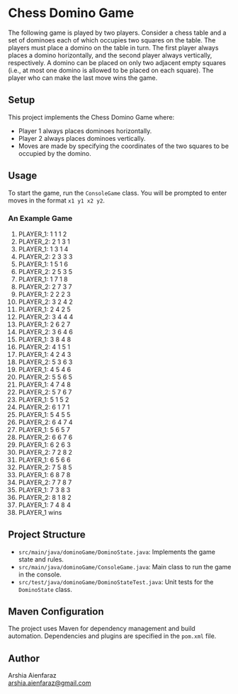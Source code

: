 # Chess Domino Game

The following game is played by two players. Consider a chess table and a set of dominoes each of which occupies two squares on the table. The players must place a domino on the table in turn. The first player always places a domino horizontally, and the second player always vertically, respectively. A domino can be placed on only two adjacent empty squares (i.e., at most one domino is allowed to be placed on each square). The player who can make the last move wins the game.

## Setup

This project implements the Chess Domino Game where:
- Player 1 always places dominoes horizontally.
- Player 2 always places dominoes vertically.
- Moves are made by specifying the coordinates of the two squares to be occupied by the domino.

## Usage

To start the game, run the `ConsoleGame` class. You will be prompted to enter moves in the format `x1 y1 x2 y2`.

### An Example Game

1. PLAYER_1: 1 1 1 2
1. PLAYER_2: 2 1 3 1
1. PLAYER_1: 1 3 1 4
1. PLAYER_2: 2 3 3 3
1. PLAYER_1: 1 5 1 6
1. PLAYER_2: 2 5 3 5
1. PLAYER_1: 1 7 1 8
1. PLAYER_2: 2 7 3 7
1. PLAYER_1: 2 2 2 3
1. PLAYER_2: 3 2 4 2
1. PLAYER_1: 2 4 2 5
1. PLAYER_2: 3 4 4 4
1. PLAYER_1: 2 6 2 7
1. PLAYER_2: 3 6 4 6
1. PLAYER_1: 3 8 4 8
1. PLAYER_2: 4 1 5 1
1. PLAYER_1: 4 2 4 3
1. PLAYER_2: 5 3 6 3
1. PLAYER_1: 4 5 4 6
1. PLAYER_2: 5 5 6 5
1. PLAYER_1: 4 7 4 8
1. PLAYER_2: 5 7 6 7
1. PLAYER_1: 5 1 5 2
1. PLAYER_2: 6 1 7 1
1. PLAYER_1: 5 4 5 5
1. PLAYER_2: 6 4 7 4
1. PLAYER_1: 5 6 5 7
1. PLAYER_2: 6 6 7 6
1. PLAYER_1: 6 2 6 3
1. PLAYER_2: 7 2 8 2
1. PLAYER_1: 6 5 6 6
1. PLAYER_2: 7 5 8 5
1. PLAYER_1: 6 8 7 8
1. PLAYER_2: 7 7 8 7
1. PLAYER_1: 7 3 8 3
1. PLAYER_2: 8 1 8 2
1. PLAYER_1: 7 4 8 4
1. PLAYER_1 wins

## Project Structure

- `src/main/java/dominoGame/DominoState.java`: Implements the game state and rules.
- `src/main/java/dominoGame/ConsoleGame.java`: Main class to run the game in the console.
- `src/test/java/dominoGame/DominoStateTest.java`: Unit tests for the `DominoState` class.

## Maven Configuration

The project uses Maven for dependency management and build automation. Dependencies and plugins are specified in the `pom.xml` file.

## Author

Arshia Aienfaraz  
[arshia.aienfaraz@gmail.com](mailto:arshia.aienfaraz@gmail.com)
